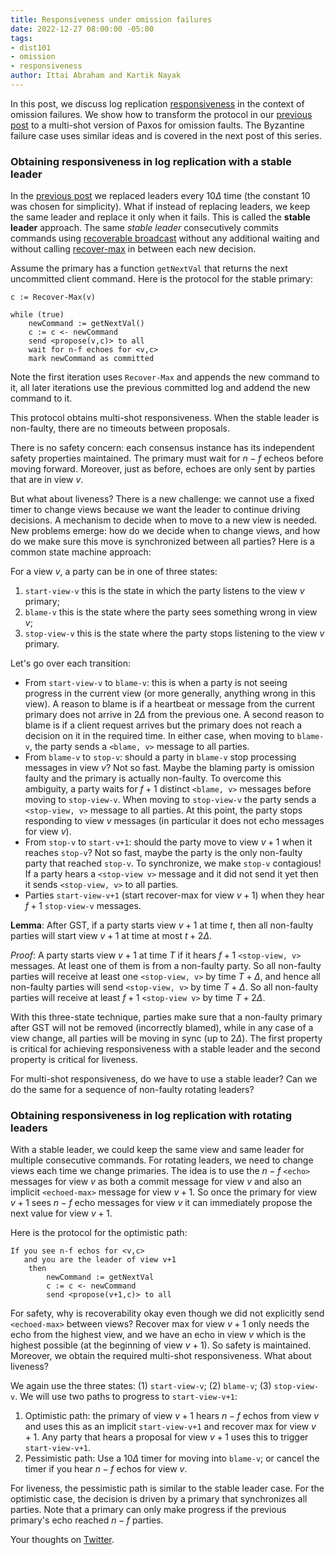 ```yaml
---
title: Responsiveness under omission failures 
date: 2022-12-27 08:00:00 -05:00
tags:
- dist101
- omission
- responsiveness
author: Ittai Abraham and Kartik Nayak
---
```



In this post, we discuss log replication [responsiveness](https://decentralizedthoughts.github.io/2022-12-18-what-is-responsiveness/) in the context of omission failures. We show how to transform the protocol in our [previous post](https://decentralizedthoughts.github.io/2022-11-04-paxos-via-recoverable-broadcast/) to a multi-shot version of Paxos for omission faults. The Byzantine failure case uses similar ideas and is covered in the next post of this series.


### Obtaining responsiveness in log replication with a stable leader

In the [previous post](https://decentralizedthoughts.github.io/2022-11-04-paxos-via-recoverable-broadcast/) we replaced leaders every $10 \Delta$ time (the constant 10 was chosen for simplicity). What if instead of replacing leaders, we keep the same leader and replace it only when it fails. This is called the **stable leader** approach.  The same *stable leader* consecutively commits commands using [recoverable broadcast](https://decentralizedthoughts.github.io/2022-11-04-paxos-via-recoverable-broadcast/) without any additional waiting and without calling [recover-max](https://decentralizedthoughts.github.io/2022-11-04-paxos-via-recoverable-broadcast/) in between each new decision. 

Assume the primary has a function ```getNextVal``` that returns the next uncommitted client command. Here is the protocol for the stable primary:
```
c := Recover-Max(v)

while (true)
    newCommand := getNextVal()
    c := c <- newCommand 
    send <propose(v,c)> to all
    wait for n-f echoes for <v,c>
    mark newCommand as committed 
```

Note the first iteration uses ```Recover-Max``` and appends the new command to it, all later iterations use the previous committed log and addend the new command to it.


This protocol obtains multi-shot responsiveness. When the stable leader is non-faulty, there are no timeouts between proposals.

There is no safety concern: each consensus instance has its independent safety properties maintained. The primary must wait for $n-f$ echeos before moving forward. Moreover, just as before, echoes are only sent by parties that are in view $v$. 

But what about liveness? There is a new challenge: we cannot use a fixed timer to change views because we want the leader to continue driving decisions. A mechanism to decide when to move to a new view is needed. New problems emerge: how do we decide when to change views, and how do we make sure this move is synchronized between all parties? Here is a common state machine approach:

For a view $v$, a party can be in one of three states:
1. ```start-view-v``` this is the state in which the party listens to the view $v$ primary;
2. ```blame-v``` this is the state where the party sees something wrong in view $v$; 
3. ```stop-view-v``` this is the state where the party stops listening to the view $v$ primary.

Let's go over each transition:

* From ```start-view-v``` to ```blame-v```: this is when a party is not seeing progress in the current view (or more generally, anything wrong in this view). A reason to blame is if a heartbeat or message from the current primary does not arrive in $2 \Delta$ from the previous one. A second reason to blame is if a client request arrives but the primary does not reach a decision on it in the required time. In either case, when moving to ```blame-v```, the party sends a ```<blame, v>``` message to all parties.
* From ```blame-v``` to ```stop-v```: should a party in ```blame-v``` stop processing messages in view $v$?  Not so fast. Maybe the blaming party is omission faulty and the primary is actually non-faulty. To overcome this ambiguity, a party waits for $f+1$ distinct ```<blame, v>``` messages before moving to ```stop-view-v```. When moving to ```stop-view-v``` the party sends a ```<stop-view, v>``` message to all parties. At this point, the party stops responding to view $v$ messages (in particular it does not echo messages for view $v$).
* From ```stop-v``` to ```start-v+1```: should the party move to view $v+1$ when it reaches ```stop-v```? Not so fast, maybe the party is the only non-faulty party that reached ```stop-v```. To synchronize, we make ```stop-v``` contagious! If a party hears a ```<stop-view v>``` message and it did not send it yet then it sends ```<stop-view, v>``` to all parties.
* Parties ```start-view-v+1``` (start recover-max for view $v+1$) when they hear $f+1$ ```stop-view-v``` messages.


**Lemma**: After GST, if a party starts view $v+1$ at time $t$, then all non-faulty parties will start view $v+1$ at time at most $t+2\Delta$.

*Proof*: A party starts view $v+1$ at time $T$ if it hears $f+1$ ```<stop-view, v>``` messages. At least one of them is from a non-faulty party. So all non-faulty parties will receive at least one ```<stop-view, v>``` by time $T+\Delta$, and hence all non-faulty parties will send ```<stop-view, v>```  by time $T+\Delta$. So all non-faulty parties will receive at least $f+1$ ```<stop-view v>``` by time $T+2\Delta$.



With this three-state technique, parties make sure that a non-faulty primary after GST will not be removed (incorrectly blamed), while in any case of a view change, all parties will be moving in sync (up to $2\Delta$). The first property is critical for achieving responsiveness with a stable leader and the second property is critical for liveness.

For multi-shot responsiveness, do we have to use a stable leader? Can we do the same for a sequence of non-faulty rotating leaders?

### Obtaining responsiveness in log replication with rotating leaders

With a stable leader, we could keep the same view and same leader for multiple consecutive commands. For rotating leaders, we need to change views each time we change primaries. The idea is to use the $n-f$ ```<echo>``` messages for view $v$ as both a commit message for view $v$ and also an implicit ```<echoed-max>``` message for view $v+1$. So once the primary for view $v+1$ sees $n-f$ echo messages for view $v$ it can immediately propose the next value for view $v+1$.

Here is the protocol for the optimistic path:
```
If you see n-f echos for <v,c> 
   and you are the leader of view v+1
    then
        newCommand := getNextVal
        c := c <- newCommand 
        send <propose(v+1,c)> to all
```


For safety, why is recoverability okay even though we did not explicitly send ```<echoed-max>``` between views? Recover max for view $v+1$ only needs the echo from the highest view, and we have an echo in view $v$ which is the highest possible (at the beginning of view $v+1$). So safety is maintained. Moreover, we obtain the required multi-shot responsiveness. What about liveness?

We again use the three states: (1) ```start-view-v```; (2) ```blame-v```; (3) ```stop-view-v```. We will use two paths to progress to ```start-view-v+1```:

1. Optimistic path: the primary of view $v+1$ hears $n-f$ echos from view $v$ and uses this as an implicit ```start-view-v+1``` and recover max for view $v+1$. Any party that hears a proposal for view $v+1$ uses this to trigger ```start-view-v+1```.
2. Pessimistic path: Use a $10 \Delta$ timer for moving into ```blame-v```; or cancel the timer if you hear $n-f$ echos for view $v$.



For liveness, the pessimistic path is similar to the stable leader case. For the optimistic case, the decision is driven by a primary that synchronizes all parties. Note that a primary can only make progress if the previous primary's echo reached $n-f$ parties.


Your thoughts on [Twitter]().

